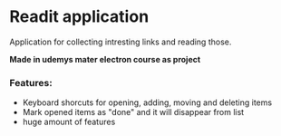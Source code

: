 # Readit application

Application for collecting intresting links and reading those.

**Made in udemys mater electron course as project**

### Features:

- Keyboard shorcuts for opening, adding, moving and deleting items
- Mark opened items as "done" and it will disappear from list
- huge amount of features

